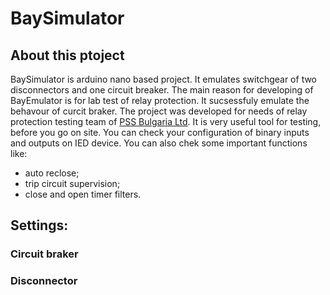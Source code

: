 # BaySimulator

## About this ptoject

BaySimulator is arduino nano based project. It emulates switchgear of two disconnectors and one circuit breaker. The main reason for developing of BayEmulator is for lab test of relay protection. It sucsessfuly emulate the behavour of curcit braker. The project was developed for needs of relay protection  testing team of [PSS Bulgaria Ltd](http://www.pssbulgaria.com/en/index.html).
It is very useful tool for testing, before you go on site. You can check  your configuration of binary inputs and outputs on IED device. You can also chek some important functions like:
- auto reclose;
- trip circuit supervision;
- close and open timer filters.

## Settings:
### Circuit braker
### Disconnector
